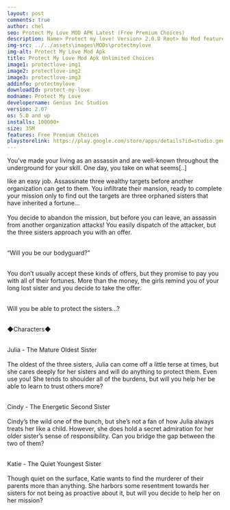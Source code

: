 ```yaml
---
layout: post
comments: true
author: chel
seo: Protect My Love MOD APK Latest (Free Premium Choices)
description: Name> Protect my love! Version> 2.0.8 Root> No Mod features> Free Premium Choices Preview Tutorial Install> Install Steps> Download
img-src: ../../assets\images\MODs\protectmylove
img-alt: Protect My Love Mod Apk
title: Protect My Love Mod Apk Unlimited Choices
image1: protectlove-img1
image2: protectlove-img2
image3: protectlove-img3
addinfo: protectmylove
downloadId: protect-my-love
modname: Protect My Love
developername: Genius Inc Studios
version: 2.07
os: 5.0 and up
installs: 100000+
size: 35M
features: Free Premium Choices
playstorelink: https://play.google.com/store/apps/details?id=studio.genius.bodyguard
---
```

<p>You’ve made your living as an assassin and are well-known throughout the underground for your skill.
One day, you take on what seems[..]

like an easy job. Assassinate three wealthy targets before another organization can get to them. You infiltrate their mansion, ready to complete your mission only to find out the targets are three orphaned sisters that have inherited a fortune…<br><br>
You decide to abandon the mission, but before you can leave, an assassin from another organization attacks! You easily dispatch of the attacker, but the three sisters approach you with an offer.<br><br>

“Will you be our bodyguard?”<br><br>

You don’t usually accept these kinds of offers, but they promise to pay you with all of their fortunes. More than the money, the girls remind you of your long lost sister and you decide to take the offer.<br><br>

Will you be able to protect the sisters…?<br><br>

◆Characters◆<br><br>

Julia - The Mature Oldest Sister<br><br>
The oldest of the three sisters, Julia can come off a little terse at times, but she cares deeply for her sisters and will do anything to protect them. Even use you! She tends to shoulder all of the burdens, but will you help her be able to learn to trust others more?<br><br>

Cindy - The Energetic Second Sister<br><br>
Cindy’s the wild one of the bunch, but she’s not a fan of how Julia always treats her like a child. However, she does hold a secret admiration for her older sister’s sense of responsibility. Can you bridge the gap between the two of them?<br><br>

Katie - The Quiet Youngest Sister<br><br>
Though quiet on the surface, Katie wants to find the murderer of their parents more than anything. She harbors some resentment towards her sisters for not being as proactive about it, but will you decide to help her on her mission?
</p>